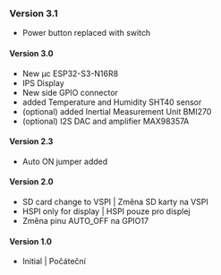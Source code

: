 ### Version 3.1
- Power button replaced with switch
#### Version 3.0
- New µc ESP32-S3-N16R8
- IPS Display
- New side GPIO connector
- added Temperature and Humidity SHT40 sensor
- (optional) added Inertial Measurement Unit BMI270
- (optional) I2S DAC and amplifier MAX98357A
#### Version 2.3
- Auto ON jumper added
#### Version 2.0
- SD card change to VSPI | Změna SD karty na VSPI
- HSPI only for display | HSPI pouze pro displej
- Změna pinu AUTO_OFF na GPIO17
#### Version 1.0
- Initial | Počáteční